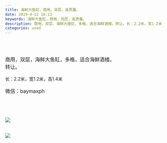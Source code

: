 ```yaml
---
title: 海鲜大鱼缸，商用，双层，高质量。
date: 2019-4-12 16:13
keywords: 海鲜大鱼缸，商用，双层，高质量。
description: 商用，双层，海鲜大鱼缸，多格，适合海鲜酒楼。转让。长：2.2米，宽1.2米，高1.4米微信：baymaxph
categories: used
---
```

<td class="t_f" id="postmessage_3475084">

<br/>
<br/>
<br/>
<font style="font-size:16px">商用，双层，海鲜大鱼缸，多格，适合海鲜酒楼。</font><br/>
<font style="font-size:16px">转让。</font><br/>
<br/>
长：2.2米，宽1.2米，高1.4米<br/>
<br/>
<font style="font-size:16px">微信：baymaxph</font><br/>
<font style="font-size:16px"><br/>
</font><br/>
<font style="font-size:16px"><br/>
</font><br/>

<img aid="1138723" data-cf-modified-e582c29077cba398de366d3c-="" file="data/attachment/forum/201904/12/161256aieiv5eifc0nv5k0.jpg.thumb.jpg" id="aimg_1138723" inpost="1" onclick="" onmouseover="" src="http://www.flw.ph/data/attachment/forum/201904/12/161256aieiv5eifc0nv5k0.jpg" style="cursor:pointer" zoomfile="data/attachment/forum/201904/12/161256aieiv5eifc0nv5k0.jpg"/>


<br/>
<br/>
<br/>

<img aid="1138722" data-cf-modified-e582c29077cba398de366d3c-="" file="data/attachment/forum/201904/12/161253nozx61z293x2fg16.jpg.thumb.jpg" id="aimg_1138722" inpost="1" onclick="" onmouseover="" src="http://www.flw.ph/data/attachment/forum/201904/12/161253nozx61z293x2fg16.jpg" style="cursor:pointer" zoomfile="data/attachment/forum/201904/12/161253nozx61z293x2fg16.jpg"/>


<br/>
<br/>
<br/>
<br/>
<br/>
<br/>
<br/>
<br/>
<br/>
<br/>
<br/>
<br/>
<br/>
</td>
